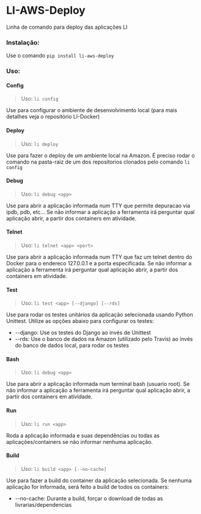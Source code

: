 # LI-AWS-Deploy
Linha de comando para deploy das aplicações LI

### Instalação:
Use o comando `pip install li-aws-deploy`

### Uso:

#### Config
> Uso: `li config`

Use para configurar o ambiente de desenvolvimento local (para mais detalhes veja o repositório LI-Docker)

#### Deploy
> Uso: `li deploy`

Use para fazer o deploy de um ambiente local na Amazon. É preciso rodar o comando na pasta-raiz de um dos repositorios clonados pelo comando `li config`

#### Debug
> Uso: `li debug <app>`

Use para abrir a aplicação informada num TTY que permite depuracao via ipdb, pdb, etc... Se não informar a aplicação a ferramenta irá perguntar qual aplicação abrir, a partir dos containers em atividade.

#### Telnet
> Uso: `li telnet <app> <port>`

Use para abrir a aplicação informada num TTY que faz um telnet dentro do Docker para o endereco 127.0.0.1 e a porta especificada. Se não informar a aplicação a ferramenta irá perguntar qual aplicação abrir, a partir dos containers em atividade.

#### Test
> Uso: `li test <app> [--django] [--rds]`

Use para rodar os testes unitários da aplicação selecionada usando Python Unittest. Utilize as opções abaixo para configurar os testes:

* --django: Use os testes do Django ao invés de Unittest
* --rds: Use o banco de dados na Amazon (utilizado pelo Travis) ao invés do banco de dados local, para rodar os testes

#### Bash
> Uso: `li debug <app>`

Use para abrir a aplicação informada num terminal bash (usuario root). Se não informar a aplicação a ferramenta irá perguntar qual aplicação abrir, a partir dos containers em atividade.

#### Run
> Uso: `li run <app>`

Roda a aplicação informada e suas dependências ou todas as aplicações/containers se não informar nenhuma aplicação.

#### Build
> Uso: `li build <app> [--no-cache]`

Use para fazer a build do container da aplicação selecionada. Se nenhuma aplicação for informada, será feito a build de todos os containers:

* --no-cache: Durante a build, forçar o download de todas as livrarias/dependencias
